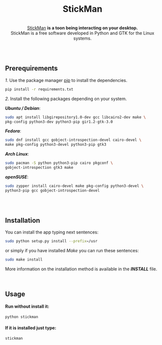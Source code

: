 <div align="center">
  <h1>StickMan</h1>
</div>

<br>
<div align="center">
  <a href="https://andy-thor.github.io/StickMan">StickMan</a>
  <strong> is a toon being interacting on your desktop.</strong>
</div>

<div align="center">
  StickMan is a free software developed in Python and GTK for the Linux systems.
</div>


<br><br>

## Prerequirements
*1*. Use the package manager [pip] to install the dependencies.
```bash
pip install -r requirements.txt
```
*2*. Install the following packages depending on your system.

___Ubuntu / Debian___:
```bash
sudo apt install libgirepository1.0-dev gcc libcairo2-dev make \
pkg-config python3-dev python3-pip gir1.2-gtk-3.0
```
___Fedora___:
```bash
sudo dnf install gcc gobject-introspection-devel cairo-devel \
make pkg-config python3-devel python3-pip gtk3
```

___Arch Linux___:
```bash
sudo pacman -S python python3-pip cairo pkgconf \
gobject-introspection gtk3 make
```
___openSUSE___:
```bash
sudo zypper install cairo-devel make pkg-config python3-devel \
python3-pip gcc gobject-introspection-devel
```

<br><br>
## Installation

You can install the app typing next sentences:

```bash
sudo python setup.py install --prefix=/usr
```
or simply if you have installed _Make_ you can run these sentences:
```bash
sudo make install
```
More information on the installation method is available in the __*INSTALL*__ file.

<br>

## Usage

#### Run without install it:
```bash
python stickman
```
#### If it is installed just type:
```bash
stickman
```

[pip]: https://pip.pypa.io/en/stable/
